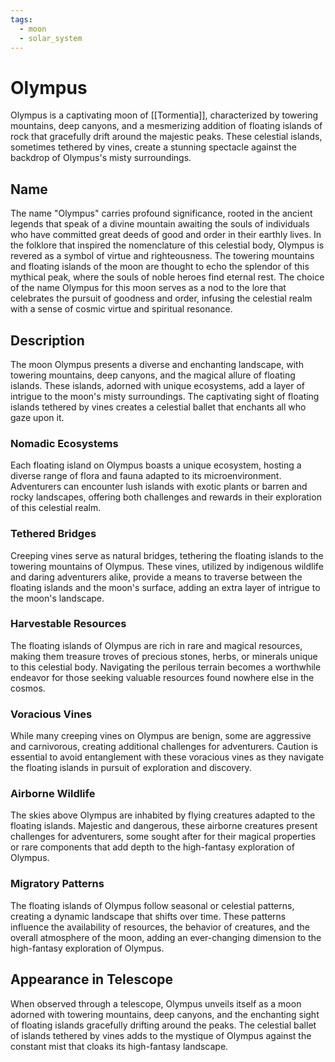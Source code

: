 ```yaml
---
tags:
  - moon
  - solar_system
---
```

# Olympus

Olympus is a captivating moon of [[Tormentia]], characterized by towering mountains, deep canyons, and a mesmerizing addition of floating islands of rock that gracefully drift around the majestic peaks. These celestial islands, sometimes tethered by vines, create a stunning spectacle against the backdrop of Olympus's misty surroundings.

## Name

The name "Olympus" carries profound significance, rooted in the ancient legends that speak of a divine mountain awaiting the souls of individuals who have committed great deeds of good and order in their earthly lives. In the folklore that inspired the nomenclature of this celestial body, Olympus is revered as a symbol of virtue and righteousness. The towering mountains and floating islands of the moon are thought to echo the splendor of this mythical peak, where the souls of noble heroes find eternal rest. The choice of the name Olympus for this moon serves as a nod to the lore that celebrates the pursuit of goodness and order, infusing the celestial realm with a sense of cosmic virtue and spiritual resonance.

## Description

The moon Olympus presents a diverse and enchanting landscape, with towering mountains, deep canyons, and the magical allure of floating islands. These islands, adorned with unique ecosystems, add a layer of intrigue to the moon's misty surroundings. The captivating sight of floating islands tethered by vines creates a celestial ballet that enchants all who gaze upon it.

### Nomadic Ecosystems

Each floating island on Olympus boasts a unique ecosystem, hosting a diverse range of flora and fauna adapted to its microenvironment. Adventurers can encounter lush islands with exotic plants or barren and rocky landscapes, offering both challenges and rewards in their exploration of this celestial realm.

### Tethered Bridges

Creeping vines serve as natural bridges, tethering the floating islands to the towering mountains of Olympus. These vines, utilized by indigenous wildlife and daring adventurers alike, provide a means to traverse between the floating islands and the moon's surface, adding an extra layer of intrigue to the moon's landscape.

### Harvestable Resources

The floating islands of Olympus are rich in rare and magical resources, making them treasure troves of precious stones, herbs, or minerals unique to this celestial body. Navigating the perilous terrain becomes a worthwhile endeavor for those seeking valuable resources found nowhere else in the cosmos.

### Voracious Vines

While many creeping vines on Olympus are benign, some are aggressive and carnivorous, creating additional challenges for adventurers. Caution is essential to avoid entanglement with these voracious vines as they navigate the floating islands in pursuit of exploration and discovery.

### Airborne Wildlife

The skies above Olympus are inhabited by flying creatures adapted to the floating islands. Majestic and dangerous, these airborne creatures present challenges for adventurers, some sought after for their magical properties or rare components that add depth to the high-fantasy exploration of Olympus.

### Migratory Patterns

The floating islands of Olympus follow seasonal or celestial patterns, creating a dynamic landscape that shifts over time. These patterns influence the availability of resources, the behavior of creatures, and the overall atmosphere of the moon, adding an ever-changing dimension to the high-fantasy exploration of Olympus.

## Appearance in Telescope

When observed through a telescope, Olympus unveils itself as a moon adorned with towering mountains, deep canyons, and the enchanting sight of floating islands gracefully drifting around the peaks. The celestial ballet of islands tethered by vines adds to the mystique of Olympus against the constant mist that cloaks its high-fantasy landscape.